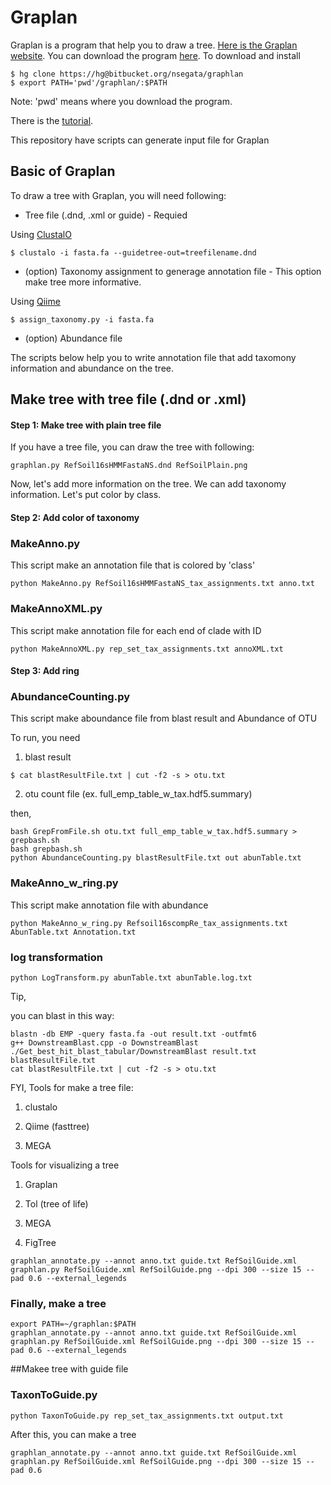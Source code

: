 # Graplan

Graplan is a program that help you to draw a tree. [Here is the Graplan website](http://segatalab.cibio.unitn.it/tools/graphlan/).
You can download the program [here](https://bitbucket.org/nsegata/graphlan/src/c93d0d3739e6?at=default). To download and install

```
$ hg clone https://hg@bitbucket.org/nsegata/graphlan
$ export PATH='pwd'/graphlan/:$PATH
```
Note: 'pwd' means where you download the program.

There is the [tutorial](https://bitbucket.org/nsegata/graphlan/wiki/Home).

This repository have scripts can generate input file for Graplan

## Basic of Graplan

To draw a tree with Graplan, you will need following:

* Tree file (.dnd, .xml or guide) - Requied

Using [ClustalO](http://www.clustal.org)
```
$ clustalo -i fasta.fa --guidetree-out=treefilename.dnd
```
* (option) Taxonomy assignment to generage annotation file - This option make tree more informative.

Using [Qiime](http://qiime.org)
```
$ assign_taxonomy.py -i fasta.fa
```
* (option) Abundance file

The scripts below help you to write annotation file that add taxomony information and abundance on the tree.

## Make tree with tree file (.dnd or .xml)
#### Step 1: Make tree with plain tree file
If you have a tree file, you can draw the tree with following: 
```
graphlan.py RefSoil16sHMMFastaNS.dnd RefSoilPlain.png 
```

Now, let's add more information on the tree. We can add taxonomy information. Let's put color by class.

#### Step 2: Add color of taxonomy
### MakeAnno.py
This script make an annotation file that is colored by 'class'
```
python MakeAnno.py RefSoil16sHMMFastaNS_tax_assignments.txt anno.txt
```

### MakeAnnoXML.py

This script make annotation file for each end of clade with ID

```
python MakeAnnoXML.py rep_set_tax_assignments.txt annoXML.txt
```
#### Step 3: Add ring
### AbundanceCounting.py
This script make aboundance file from blast result and Abundance of OTU

To run, you need 

1. blast result
```
$ cat blastResultFile.txt | cut -f2 -s > otu.txt
```
2. otu count file (ex. full_emp_table_w_tax.hdf5.summary)

then,
```
bash GrepFromFile.sh otu.txt full_emp_table_w_tax.hdf5.summary > grepbash.sh
bash grepbash.sh
python AbundanceCounting.py blastResultFile.txt out abunTable.txt
```

### MakeAnno_w_ring.py
This script make annotation file with abundance

```
python MakeAnno_w_ring.py Refsoil16scompRe_tax_assignments.txt AbunTable.txt Annotation.txt
```

### log transformation

```
python LogTransform.py abunTable.txt abunTable.log.txt
```

Tip,

you can blast in this way:
```
blastn -db EMP -query fasta.fa -out result.txt -outfmt6
g++ DownstreamBlast.cpp -o DownstreamBlast
./Get_best_hit_blast_tabular/DownstreamBlast result.txt blastResultFile.txt
cat blastResultFile.txt | cut -f2 -s > otu.txt
```

FYI, Tools for make a tree file:

1. clustalo

2. Qiime (fasttree)

3. MEGA

Tools for visualizing a tree

1. Graplan

2. Tol (tree of life)

3. MEGA

4. FigTree


```
graphlan_annotate.py --annot anno.txt guide.txt RefSoilGuide.xml
graphlan.py RefSoilGuide.xml RefSoilGuide.png --dpi 300 --size 15 --pad 0.6 --external_legends
```

### Finally, make a tree
```
export PATH=~/graphlan:$PATH
graphlan_annotate.py --annot anno.txt guide.txt RefSoilGuide.xml
graphlan.py RefSoilGuide.xml RefSoilGuide.png --dpi 300 --size 15 --pad 0.6 --external_legends
```

##Makee tree with guide file

### TaxonToGuide.py
```
python TaxonToGuide.py rep_set_tax_assignments.txt output.txt
```

After this, you can make a tree

```
graphlan_annotate.py --annot anno.txt guide.txt RefSoilGuide.xml
graphlan.py RefSoilGuide.xml RefSoilGuide.png --dpi 300 --size 15 --pad 0.6